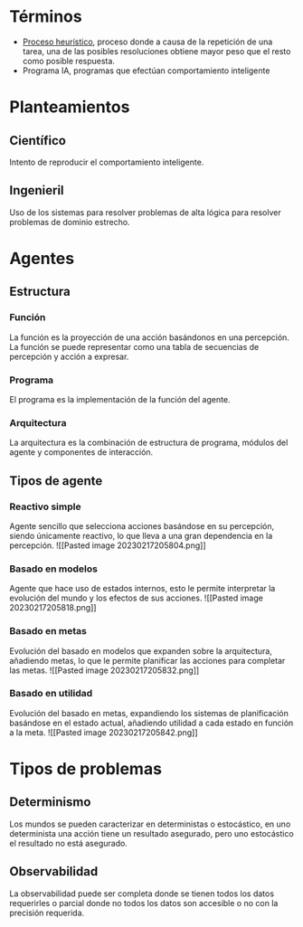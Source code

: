 # Términos
- [Proceso heurístico](https://en.wikipedia.org/wiki/Heuristic-systematic_model_of_information_processing), proceso donde a causa de la repetición de una tarea, una de las posibles resoluciones obtiene mayor peso que el resto como posible respuesta.
- Programa IA, programas que efectúan comportamiento inteligente
# Planteamientos
## Científico
Intento de reproducir el comportamiento inteligente.
## Ingenieril
Uso de los sistemas para resolver problemas de alta lógica para resolver problemas de dominio estrecho.
# Agentes
## Estructura
### Función
La función es la proyección de una acción basándonos en una percepción. La función se puede representar como una tabla de secuencias de percepción y acción a expresar.
### Programa
El programa es la implementación de la función del agente.
### Arquitectura
La arquitectura es la combinación de estructura de programa, módulos del agente y componentes de interacción.
## Tipos de agente
### Reactivo simple
Agente sencillo que selecciona acciones basándose en su percepción, siendo únicamente reactivo, lo que lleva a una gran dependencia en la percepción.
![[Pasted image 20230217205804.png]]
### Basado en modelos
Agente que hace uso de estados internos, esto le permite interpretar la evolución del mundo y los efectos de sus acciones.
![[Pasted image 20230217205818.png]]
### Basado en metas
Evolución del basado en modelos que expanden sobre la arquitectura, añadiendo metas, lo que le permite planificar las acciones para completar las metas.
![[Pasted image 20230217205832.png]]
### Basado en utilidad
Evolución del basado en metas, expandiendo los sistemas de planificación basándose en el estado actual, añadiendo utilidad a cada estado en función a la meta.
![[Pasted image 20230217205842.png]]
# Tipos de problemas
## Determinismo
Los mundos se pueden caracterizar en deterministas o estocástico, en uno determinista una acción tiene un resultado asegurado, pero uno estocástico el resultado no está asegurado.
## Observabilidad
La observabilidad puede ser completa donde se tienen todos los datos requerirles o parcial donde no todos los datos son accesible o no con la precisión requerida.
